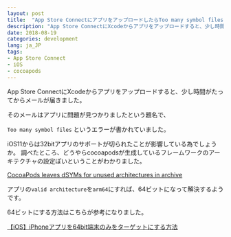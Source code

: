 ```yaml
---
layout: post
title:  "App Store ConnectにアプリをアップロードしたらToo many symbol filesと怒られた"
description: "App Store ConnectにXcodeからアプリをアップロードすると、少し時間がたってからメールが届きました。そのメールはアプリに問題が見つかりましたという題名で、Too many symbol filesというエラーが書かれていました。"
date: 2018-08-19
categories: development
lang: ja_JP
tags:
- App Store Connect
- iOS
- cocoapods
---
```


App Store ConnectにXcodeからアプリをアップロードすると、少し時間がたってからメールが届きました。

そのメールはアプリに問題が見つかりましたという題名で、

`Too many symbol files` というエラーが書かれていました。

iOS11からは32bitアプリのサポートが切られたことが影響している為でしょうか。
調べたところ、どうやらcocoapodsが生成しているフレームワークのアーキテクチャの設定ぽいということがわかりました。

[CocoaPods leaves dSYMs for unused architectures in archive](https://github.com/CocoaPods/CocoaPods/issues/7111)

アプリの`valid architecture`を`arm64`にすれば、64ビットになって解決するようです。

64ビットにする方法はこちらが参考になりました。

[【iOS】iPhoneアプリを64bit端末のみをターゲットにする方法](https://qiita.com/Yasunobu/items/59c89facfcbb36bdedda)
